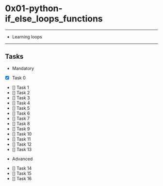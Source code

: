# 0x01-python-if_else_loops_functions

---
* Learning loops
---

## Tasks
* Mandatory
- [x] Task 0
- [] Task 1
- [] Task 2
- [] Task 3
- [] Task 4
- [] Task 5
- [] Task 6
- [] Task 7
- [] Task 8
- [] Task 9
- [] Task 10
- [] Task 11
- [] Task 12
- [] Task 13

* Advanced
- [] Task 14
- [] Task 15
- [] Task 16
